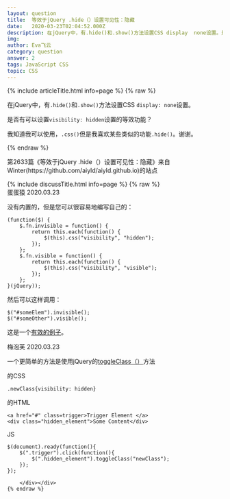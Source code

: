```yaml
---
layout: question
title:  等效于jQuery .hide（）设置可见性：隐藏
date:   2020-03-23T02:04:52.000Z
description: 在jQuery中，有.hide()和.show()方法设置CSS display  none设置。是否有可以设置visibility  hidden设...
img: 
author: Eva飞云
category: question
answer: 2
tags: JavaScript CSS
topic: CSS
---
```

<div class="article-root">
  <div class="article">
    {% include articleTitle.html info=page %}
    {% raw %}
    <div class="article-content"><p><font style="vertical-align: inherit;"><font style="vertical-align: inherit;">在jQuery中，有</font></font><code>.hide()</code><font style="vertical-align: inherit;"><font style="vertical-align: inherit;">和</font></font><code>.show()</code><font style="vertical-align: inherit;"><font style="vertical-align: inherit;">方法设置CSS </font></font><code>display: none</code><font style="vertical-align: inherit;"><font style="vertical-align: inherit;">设置。</font></font></p>

<p><font style="vertical-align: inherit;"><font style="vertical-align: inherit;">是否有可以设置</font></font><code>visibility: hidden</code><font style="vertical-align: inherit;"><font style="vertical-align: inherit;">设置</font><font style="vertical-align: inherit;">的等效功能</font><font style="vertical-align: inherit;">？</font></font></p>

<p><font style="vertical-align: inherit;"><font style="vertical-align: inherit;">我知道我可以使用，</font></font><code>.css()</code><font style="vertical-align: inherit;"><font style="vertical-align: inherit;">但是我喜欢某些类似的功能</font></font><code>.hide()</code><font style="vertical-align: inherit;"><font style="vertical-align: inherit;">。</font><font style="vertical-align: inherit;">谢谢。</font></font></p></div>
    {% endraw %}
  </div>
  <p class="winter_mark">第2633篇《等效于jQuery .hide（）设置可见性：隐藏》来自Winter(https://github.com/aiyld/aiyld.github.io)的站点</p>
  <div class="discuss-wrapper">
    {% include discussTitle.html info=page %}
    {% raw %}
    <div class="discuss-item">
        <div class="discuss-parent">
          <div class="discuss-meta">
            <span class="discuss-user">蛋蛋猿</span>
            <span class="discuss-time">2020.03.23</span>
          </div>
          <div class="discuss-comment"><p><font style="vertical-align: inherit;"><font style="vertical-align: inherit;">没有内置的，但是您可以很容易地编写自己的：</font></font></p>

<pre><code>(function($) {<font></font>
    $.fn.invisible = function() {<font></font>
        return this.each(function() {<font></font>
            $(this).css("visibility", "hidden");<font></font>
        });<font></font>
    };<font></font>
    $.fn.visible = function() {<font></font>
        return this.each(function() {<font></font>
            $(this).css("visibility", "visible");<font></font>
        });<font></font>
    };<font></font>
}(jQuery));<font></font>
</code></pre>

<p><font style="vertical-align: inherit;"><font style="vertical-align: inherit;">然后可以这样调用：</font></font></p>

<pre><code>$("#someElem").invisible();<font></font>
$("#someOther").visible();<font></font>
</code></pre>

<p><font style="vertical-align: inherit;"><font style="vertical-align: inherit;">这是一个</font></font><a href="http://jsfiddle.net/nGhjQ/" rel="noreferrer"><font style="vertical-align: inherit;"><font style="vertical-align: inherit;">有效的例子</font></font></a><font style="vertical-align: inherit;"><font style="vertical-align: inherit;">。</font></font></p></div>
        </div></div><div class="discuss-item">
        <div class="discuss-parent">
          <div class="discuss-meta">
            <span class="discuss-user">梅泡芙</span>
            <span class="discuss-time">2020.03.23</span>
          </div>
          <div class="discuss-comment"><p><font style="vertical-align: inherit;"><font style="vertical-align: inherit;">一个更简单的方法是使用jQuery的</font></font><a href="http://jqueryui.com/toggleClass/" rel="noreferrer"><font style="vertical-align: inherit;"><font style="vertical-align: inherit;">toggleClass（）</font></font></a><font style="vertical-align: inherit;"><font style="vertical-align: inherit;">方法</font></font></p>

<p><font style="vertical-align: inherit;"><font style="vertical-align: inherit;">的CSS</font></font></p>

<pre><code>.newClass{visibility: hidden}
</code></pre>

<p><font style="vertical-align: inherit;"><font style="vertical-align: inherit;">的HTML</font></font></p>

<pre><code>&lt;a href="#" class=trigger&gt;Trigger Element &lt;/a&gt;<font></font>
&lt;div class="hidden_element"&gt;Some Content&lt;/div&gt;<font></font>
</code></pre>

<p><font style="vertical-align: inherit;"><font style="vertical-align: inherit;">JS</font></font></p>

<pre><code>$(document).ready(function(){<font></font>
    $(".trigger").click(function(){<font></font>
        $(".hidden_element").toggleClass("newClass");<font></font>
    });<font></font>
});<font></font>
</code></pre></div>
        </div></div>
    {% endraw %}
  </div>
<div>
